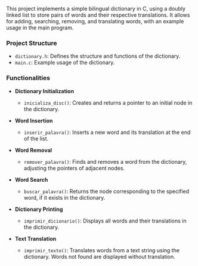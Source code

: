 This project implements a simple bilingual dictionary in C, using a doubly linked list to store pairs of words and their respective translations. It allows for adding, searching, removing, and translating words, with an example usage in the main program.

### Project Structure
- `dictionary.h`: Defines the structure and functions of the dictionary.
- `main.c`: Example usage of the dictionary.

### Functionalities

- **Dictionary Initialization**
  - `inicializa_disc()`: Creates and returns a pointer to an initial node in the dictionary.

- **Word Insertion**
  - `inserir_palavra()`: Inserts a new word and its translation at the end of the list.

- **Word Removal**
  - `remover_palavra()`: Finds and removes a word from the dictionary, adjusting the pointers of adjacent nodes.

- **Word Search**
  - `buscar_palavra()`: Returns the node corresponding to the specified word, if it exists in the dictionary.

- **Dictionary Printing**
  - `imprimir_dicionario()`: Displays all words and their translations in the dictionary.

- **Text Translation**
  - `imprimir_texto()`: Translates words from a text string using the dictionary. Words not found are displayed without translation.
